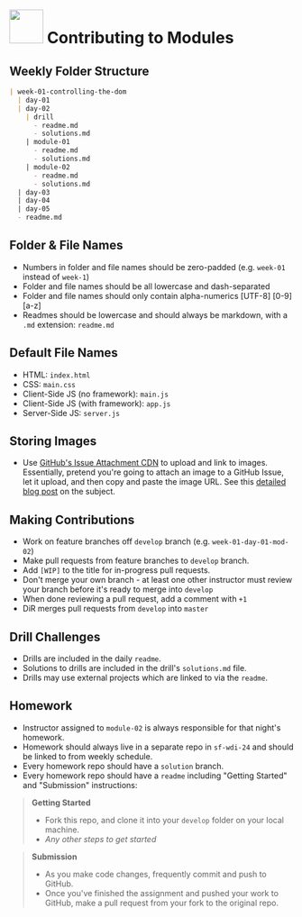 # <img src="https://cloud.githubusercontent.com/assets/7833470/10423298/ea833a68-7079-11e5-84f8-0a925ab96893.png" width="60"> Contributing to <NAME> Modules

## Weekly Folder Structure

```md
| week-01-controlling-the-dom
  | day-01
  | day-02
    | drill
      - readme.md
      - solutions.md
    | module-01
      - readme.md
      - solutions.md
    | module-02
      - readme.md
      - solutions.md
  | day-03
  | day-04
  | day-05
  - readme.md
```

## Folder & File Names

* Numbers in folder and file names should be zero-padded (e.g. `week-01` instead of `week-1`)
* Folder and file names should be all lowercase and dash-separated
* Folder and file names should only contain alpha-numerics [UTF-8] [0-9] [a-z]
* Readmes should be lowercase and should always be markdown, with a `.md` extension: `readme.md`

## Default File Names

* HTML: `index.html`
* CSS: `main.css`
* Client-Side JS (no framework): `main.js`
* Client-Side JS (with framework): `app.js`
* Server-Side JS: `server.js`

## Storing Images

* Use <a href="https://help.github.com/articles/file-attachments-on-issues-and-pull-requests">GitHub's Issue Attachment CDN</a> to upload and link to images. Essentially, pretend you're going to attach an image to a GitHub Issue, let it upload, and then copy and paste the image URL. See this <a href="http://solutionoptimist.com/2013/12/28/awesome-github-tricks" target="_blank">detailed blog post</a> on the subject.

## Making Contributions

* Work on feature branches off `develop` branch (e.g. `week-01-day-01-mod-02`)
* Make pull requests from feature branches to `develop` branch.
* Add `[WIP]` to the title for in-progress pull requests.
* Don't merge your own branch - at least one other instructor must review your branch before it's ready to merge into `develop`
* When done reviewing a pull request, add a comment with `+1`
* DiR merges pull requests from `develop` into `master`

## Drill Challenges

* Drills are included in the daily `readme`.
* Solutions to drills are included in the drill's `solutions.md` file.
* Drills may use external projects which are linked to via the `readme`.

## Homework

* Instructor assigned to `module-02` is always responsible for that night's homework.
* Homework should always live in a separate repo in `sf-wdi-24` and should be linked to from weekly schedule.
* Every homework repo should have a `solution` branch.
* Every homework repo should have a `readme` including "Getting Started" and "Submission" instructions:

> **Getting Started**
> * Fork this repo, and clone it into your `develop` folder on your local machine.
> * *Any other steps to get started*

> **Submission**
> * As you make code changes, frequently commit and push to GitHub.
> * Once you've finished the assignment and pushed your work to GitHub, make a pull request from your fork to the original repo.
